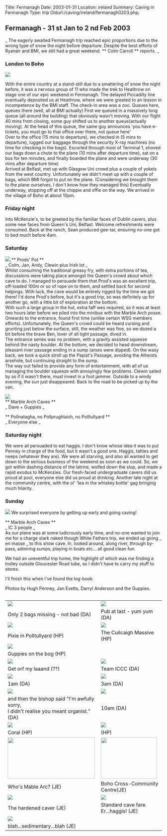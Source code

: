 Title: Fermanagh 
Date: 2003-01-31
Location: ireland
Summary: Caving in Fermanagh
Type: trip
Oldurl:/caving/ireland/fermanagh0203.php;

##  Fermanagh - 31  st  Jan to 2  nd  Feb 2003 

_ The eagerly awaited Fermanagh trip reached epic proportions due to the wrong type of snow the night before departure. Despite the best efforts of Ryanair and BMI, we still had a great weekend. ** Colm Carroll ** reports. _

###  London to Boho 

![](/caving/old/ireland/ferm0203/bmiplane.jpg)

With the entire country at a stand-still due to a smattering of snow the night before, it was a nervous group of 11 who made the trek to Heathrow on stage one of our epic weekend in Fermanagh. The delayed Piccadilly line eventually deposited us at Heathrow, where we were greeted to an lesson in incompetence by the BMI staff. The check-in area was a zoo. Queues here, queues there (well, all at BMI actually) First we queued in a massively long queue (all around the building) that obviously wasn't moving. With our flight 40 mins from closing, some guy shifted us to another queue(actually moving). At the head of this queue, the same guy announces 'you have e-tickets, you must go to that office over there, not queue here'   
Over to the office (15 mins to departure), we checked in (5 mins to departure), lugged our baggage through the security X-ray machines (no time for checking in the bags). Escorted through most of Terminal 1, shoved our bags down a chute to the plane (10 mins after departure time), sat on a bus for ten minutes, and finally boarded the plane and were underway (30 mins after departure time)   
Arrived at Belfast, met up with Glasgow Uni crowd plus a couple of yokels from the west country. Unfortunately we didn't meet up with a couple of bags, which BMI forgot to put on the plane. (Considering we brought them to the plane ourselves, I don't know how they managed this) Eventually underway, stopping off at the chippie and offie on the way. We arrived in the village of Boho at about 10pm. 

###  Friday night 

Into McKenzie's, to be greeted by the familiar faces of Dublin cavers, plus some new faces from Queen's Uni, Belfast. Welcome refreshments were consumed. Back at the ranch, Sean produced gee-tar, ensuring no-one got to bed much before 4am. 

###  Saturday 

[ ![](/caving/old/ireland/ferm0203/andyprodslr.jpg) ](/caving/old/ireland/ferm0203/andyprods.jpg) ** Prods' Pot **   
_ Colm, Jan, Andy, Clewin plus Irish lot _   
Whilst consuming the traditional greasy fry, with extra portions of tea, discussions were taking place amongst the Queen's crowd about which cave to do. I managed to persuade them that Prod's was an excellent trip, off-loaded 100m or so of rope on to them, and settled back for second helpings. With luck, the cave would be entirely rigged by the time we got there! I'd done Prod's before, but it's a good trip, so was definitely up for another go, with a little bit of exploration at the bottom.   
With such a large group in the hut, extra faff wes required, so it was at least two hours later before we piled into the minibus with the Marble Arch posse. Onwards to the entrance, found first time (unlike certain WSG members efforts). Unfortunately, the Queen's crowd could be heard cursing and grunting just below the surface, still, the weather was fine, so we dozed a bit before the brave Ben, lover of all tight passage, dived in.   
The entrance series was no problem, with a gravity assisted squeeze behind the nasty boulder. At the bottom, we decided to head downstream, pleasant river passage ending in a sump (arses were dipped). On the wasy back, we took a quick stroll up the Papist's Passage, avoiding the Atheists arsehole, but continuing straight to the sump.   
The way out failed to provide any form of entertainment, with all of us managing the boulder squeeze with annoyingly few problems. Clewin sailed by as if it wasn't there, must invest in a foot jammer. Outside to a windy evening, the sun just disappeared. Back to the road to be picked up by the van. 

![](/caving/old/ireland/ferm0203/jan_mablearc_tn.jpg)   
** Marble Arch Caves **   
_ Dave + Guppies _

** Pollnatagha, no Pollprughlaish, no Polltullyard **   
_ Everyone else _

###  Saturday night 

We were all persuaded to eat haggis. I don't know whose idea it was to put Penney in charge of the food, but it wasn't a good one. Haggis, tatties and neeps (whatever they are). We were all starving, and also all wanted to get down to the serious business of the weekend as soon as we could. So, we got within dashing distance of the latrine, wolfed down the slop, and made a rapid exodus to McKenzies. Our fresh-faced undergraduate cavers did us proud at pool, everyone else did us proud at drinking. Another late night at the community centre, with the ol' 'tea in the whiskey bottle' gag bringing much hilarity. 

###  Sunday 

![](/caving/old/ireland/ferm0203/pixielr.jpg) We surprised everyone by getting up early and going caving! 

** Marble Arch Caves **   
_ IC  3  people _   
As our plane was at some ludicrously early time, and no-one wanted to join me for a charge stark naked though White Fathers trip, we ended up going _ en masse _ to this show cave. In, looked around, along river, through by-pass, admiring sumps, playing in boats etc... all good clean fun. 

We had an uneventful trip home, the highlight of which was me finding a trolley outside Gloucester Road tube, so I didn't have to carry my stuff to stores. 

I'll finish this when I've found the log-book 


<p>
  Photos by Hugh Penney, Jan Evetts, Darryl Anderson and the Guppies.
</p>
<p>
  <table align=left>
    <tr>
      <td><a href="/caving/old/ireland/ferm0203/belfastbus.jpg"><img src="/caving/old/ireland/ferm0203/belfastbuslr.jpg"></a>
      <td><a href="/caving/old/ireland/ferm0203/andyfinest.jpg"><img src="/caving/old/ireland/ferm0203/andyfinestlr.jpg"></a>
    </tr>
    <tr>
      <td>Only 2 bags missing - not bad (DA)
      <td>Pub at last - yum yum (DA)
    </tr>
    <tr>
      <td><a href="/caving/old/ireland/ferm0203/pixie.jpg"><img src="/caving/old/ireland/ferm0203/pixielr.jpg"></a>
      <td><a href="/caving/old/ireland/ferm0203/cuilcaighcru.jpg"><img src="/caving/old/ireland/ferm0203/cuilcaighcrulr.jpg"></a>
    </tr>
    <tr>
      <td>Pixie in Polltullyard (HP)
      <td>The Cuilcaigh Massive (HP)
    </tr>
    <tr>
      <td colspan=2><a href="/caving/old/ireland/ferm0203/moor.jpg"><img src="/caving/old/ireland/ferm0203/moorlr.jpg"></a>
    </tr>
    <tr>
       <td colspan=2>Guppies on the bog (HP)
    </tr>
    <tr>
      <td><a href="/caving/old/ireland/ferm0203/evilpenney.jpg"><img src="/caving/old/ireland/ferm0203/evilpenneylr.jpg"></a>
      <td><a href="/caving/old/ireland/ferm0203/teamiccc.jpg"><img src="/caving/old/ireland/ferm0203/teamiccclr.jpg"></a>
    </tr>
    <tr>
      <td>Get orf my laaand (??)
      <td>Team ICCC (DA)
    </tr>
    <tr>
      <td><a href="/caving/old/ireland/ferm0203/1am.jpg"><img src="/caving/old/ireland/ferm0203/1amlr.jpg"></a>
      <td><a href="/caving/old/ireland/ferm0203/3am.jpg"><img src="/caving/old/ireland/ferm0203/3amlr.jpg"></a>
    </tr>
    <tr>
      <td>1am (DA)
      <td>3am (DA)
    </tr>
    <tr>
      <td><a href="/caving/old/ireland/ferm0203/bishop.jpg"><img src="/caving/old/ireland/ferm0203/bishoplr.jpg"></a>
      <td><a href="/caving/old/ireland/ferm0203/10am.jpg"><img src="/caving/old/ireland/ferm0203/10amlr.jpg"></a>
    </tr>
    <tr>
      <td>and then the bishop said "I'm awfully sorry,<br> I didn't realise you meant organist." (DA)
      <td>10am (DA)
    </tr>
    <tr>
      <td><a href="/caving/old/ireland/ferm0203/coral.jpg"><img src="/caving/old/ireland/ferm0203/corallr.jpg"></a>
      <td><a href="/caving/old/ireland/ferm0203/jannews.jpg"><img src="/caving/old/ireland/ferm0203/jannewslr.jpg"></a>
    </tr>
    <tr>
      <td>Coral (HP)
      <td> (HP)
    </tr>
    <tr>
      <td><a href="/caving/old/ireland/ferm0203/jan_mablearc.jpg">
        <img src="/caving/old/ireland/ferm0203/jan_mablearc_tn.jpg" width=280 height=132></a>
      <td><a href="/caving/old/ireland/ferm0203/jan_boho-community-centre.jpg">
        <img src="/caving/old/ireland/ferm0203/jan_boho-community-centre_tn.jpg" width=180 height=132></a>
    </tr>
    <tr>
      <td>Who's Mable Arc? (JE)
      <td>Boho Cross-Community Centre(JE)
    </tr>
    <tr>
      <td><a href="/caving/old/ireland/ferm0203/jan_hugh.jpg"><img src="/caving/old/ireland/ferm0203/jan_hugh_tn.jpg"></a>
      <td><a href="/caving/old/ireland/ferm0203/jan_haggis.jpg"><img src="/caving/old/ireland/ferm0203/jan_haggis_tn.jpg"></a>
    </tr>
    <tr>
      <td>The hardened caver (JE)
      <td>Standard cave fare.<br>Er...haggis! (JE)
    </tr>
    <tr>
      <td><a href="/caving/old/ireland/ferm0203/jan_goaty.jpg"><img src="/caving/old/ireland/ferm0203/jan_goaty_tn.jpg"></a>
    </tr>
    <tr>
      <td>blah...sedimentary...blah (JE)
    </tr>
  </table>
</p>

